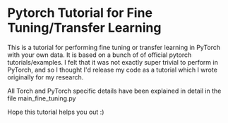 # Pytorch Tutorial for Fine Tuning/Transfer Learning

This is a tutorial for performing fine tuning or transfer learning in PyTorch with your own data. It is based on a bunch of of official pytorch tutorials/examples. I felt that it was not exactly super trivial to perform in PyTorch, and so I thought I'd release my code as a tutorial which I wrote originally for my research. 

All Torch and PyTorch specific details have been explained in detail in the file main_fine_tuning.py

Hope this tutorial helps you out :)


